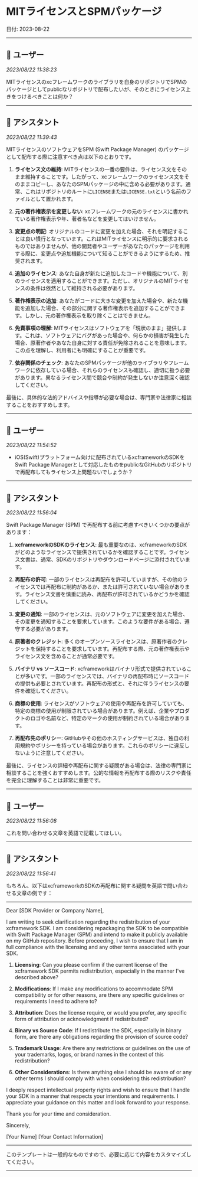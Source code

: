 # MITライセンスとSPMパッケージ

日付: 2023-08-22

---

## 👤 ユーザー
*2023/08/22 11:38:23*

MITライセンスのxcフレームワークのライブラリを自身のリポジトリでSPMのパッケージとしてpublicなリポジトリで配布したいが、そのときにライセンス上きをつけるべきことは何か？

---

## 🤖 アシスタント
*2023/08/22 11:39:43*

MITライセンスのソフトウェアをSPM (Swift Package Manager) のパッケージとして配布する際に注意すべき点は以下のとおりです。

1. **ライセンス文の維持**: MITライセンスの一番の要件は、ライセンス文をそのまま維持することです。したがって、xcフレームワークのライセンス文をそのままコピーし、あなたのSPMパッケージの中に含める必要があります。通常、これはリポジトリのルートに`LICENSE`または`LICENSE.txt`という名前のファイルとして置かれます。

2. **元の著作権表示を変更しない**: xcフレームワークの元のライセンスに書かれている著作権表示や年、著者名などを変更してはいけません。

3. **変更点の明記**: オリジナルのコードに変更を加えた場合、それを明記することは良い慣行となっています。これはMITライセンスに明示的に要求されるものではありませんが、他の開発者やユーザーがあなたのパッケージを利用する際に、変更点や追加機能について知ることができるようにするため、推奨されます。

4. **追加のライセンス**: あなた自身が新たに追加したコードや機能について、別のライセンスを適用することができます。ただし、オリジナルのMITライセンスの条件は依然として維持される必要があります。

5. **著作権表示の追加**: あなたがコードに大きな変更を加えた場合や、新たな機能を追加した場合、その部分に関する著作権表示を追加することができます。しかし、元の著作権表示を取り除くことはできません。

6. **免責事項の理解**: MITライセンスはソフトウェアを「現状のまま」提供します。これは、ソフトウェアにバグがあった場合や、何らかの損害が発生した場合、原著作者やあなた自身に対する責任が免除されることを意味します。この点を理解し、利用者にも明確にすることが重要です。

7. **依存関係のチェック**: あなたのSPMパッケージが他のライブラリやフレームワークに依存している場合、それらのライセンスも確認し、適切に扱う必要があります。異なるライセンス間で競合や制約が発生しないか注意深く確認してください。

最後に、具体的な法的アドバイスや指導が必要な場合は、専門家や法律家に相談することをおすすめします。

---

## 👤 ユーザー
*2023/08/22 11:54:52*

- iOS(Swift)プラットフォーム向けに配布されているxcframeworkのSDKをSwift Package Managerとして対応したものをpublicなGitHubのリポジトリで再配布してもライセンス上問題ないでしょうか？

---

## 🤖 アシスタント
*2023/08/22 11:56:04*

Swift Package Manager (SPM) で再配布する前に考慮すべきいくつかの要点があります：

1. **xcframeworkのSDKのライセンス**: 最も重要なのは、xcframeworkのSDKがどのようなライセンスで提供されているかを確認することです。ライセンス文書は、通常、SDKのリポジトリやダウンロードページに添付されています。

2. **再配布の許可**: 一部のライセンスは再配布を許可していますが、その他のライセンスでは再配布に制約があるか、または許可されていない場合があります。ライセンス文書を慎重に読み、再配布が許可されているかどうかを確認してください。

3. **変更の通知**: 一部のライセンスは、元のソフトウェアに変更を加えた場合、その変更を通知することを要求しています。このような要件がある場合、遵守する必要があります。

4. **原著者のクレジット**: 多くのオープンソースライセンスは、原著作者のクレジットを保持することを要求しています。再配布する際、元の著作権表示やライセンス文を含めることが通常必要です。

5. **バイナリ vs ソースコード**: xcframeworkはバイナリ形式で提供されていることが多いです。一部のライセンスでは、バイナリの再配布時にソースコードの提供も必要とされています。再配布の形式と、それに伴うライセンスの要件を確認してください。

6. **商標の使用**: ライセンスがソフトウェアの使用や再配布を許可していても、特定の商標の使用が制限されている場合があります。例えば、企業やプロダクトのロゴや名前など、特定のマークの使用が制約されている場合があります。

7. **再配布先のポリシー**: GitHubやその他のホスティングサービスは、独自の利用規約やポリシーを持っている場合があります。これらのポリシーに違反しないように注意してください。

最後に、ライセンスの詳細や再配布に関する疑問がある場合は、法律の専門家に相談することを強くおすすめします。公的な情報を再配布する際のリスクや責任を完全に理解することは非常に重要です。

---

## 👤 ユーザー
*2023/08/22 11:56:08*

これを問い合わせる文章を英語で記載してほしい。

---

## 🤖 アシスタント
*2023/08/22 11:56:41*

もちろん、以下はxcframeworkのSDKの再配布に関する疑問を英語で問い合わせる文章の例です：

---

Dear [SDK Provider or Company Name],

I am writing to seek clarification regarding the redistribution of your xcframework SDK. I am considering repackaging the SDK to be compatible with Swift Package Manager (SPM) and intend to make it publicly available on my GitHub repository. Before proceeding, I wish to ensure that I am in full compliance with the licensing and any other terms associated with your SDK.

1. **Licensing**: Can you please confirm if the current license of the xcframework SDK permits redistribution, especially in the manner I've described above?

2. **Modifications**: If I make any modifications to accommodate SPM compatibility or for other reasons, are there any specific guidelines or requirements I need to adhere to?

3. **Attribution**: Does the license require, or would you prefer, any specific form of attribution or acknowledgment if redistributed?

4. **Binary vs Source Code**: If I redistribute the SDK, especially in binary form, are there any obligations regarding the provision of source code?

5. **Trademark Usage**: Are there any restrictions or guidelines on the use of your trademarks, logos, or brand names in the context of this redistribution?

6. **Other Considerations**: Is there anything else I should be aware of or any other terms I should comply with when considering this redistribution?

I deeply respect intellectual property rights and wish to ensure that I handle your SDK in a manner that respects your intentions and requirements. I appreciate your guidance on this matter and look forward to your response.

Thank you for your time and consideration.

Sincerely,

[Your Name]
[Your Contact Information]

---

このテンプレートは一般的なものですので、必要に応じて内容をカスタマイズしてください。

---
